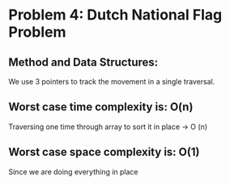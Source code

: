 # Problem 4: Dutch National Flag Problem

## Method and Data Structures:
We use 3 pointers to track the movement in a single traversal.

## Worst case time complexity is: <b> O(n) </b>
Traversing one time through array to sort it in place -> O (n)

## Worst case space complexity is: <b> O(1) </b>
Since we are doing everything in place
